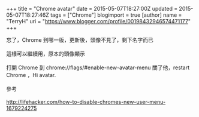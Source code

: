 +++
title = "Chrome avatar"
date = 2015-05-07T18:27:00Z
updated = 2015-05-07T18:27:46Z
tags = ["Chrome"]
blogimport = true 
[author]
	name = "TerryH"
	uri = "https://www.blogger.com/profile/00198432946574471177"
+++

忘了，Chrome 到哪一版，更新後，頭像不見了，剩下名字而已<br /><br />這樣可以繼續用，原本的頭像顯示<br /><br />打開 Chrome 到 chrome://flags/#enable-new-avatar-menu 關了他，restart Chrome ，Hi avatar.<br /><br />參考<br /><br /><a href="http://lifehacker.com/how-to-disable-chromes-new-user-menu-1679224275">http://lifehacker.com/how-to-disable-chromes-new-user-menu-1679224275</a>
